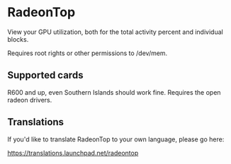 RadeonTop
=========

View your GPU utilization, both for the total activity percent and individual blocks.

Requires root rights or other permissions to /dev/mem.

Supported cards
---------------

R600 and up, even Southern Islands should work fine. Requires the open radeon drivers.

Translations
------------

If you'd like to translate RadeonTop to your own language, please go here:

https://translations.launchpad.net/radeontop
